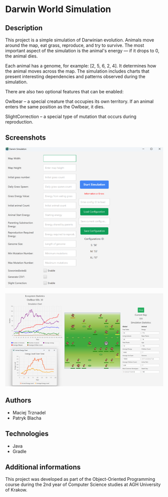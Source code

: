 # Darwin World Simulation

## Description
This project is a simple simulation of Darwinian evolution. Animals move around the map, eat grass, reproduce, and try to survive. The most important aspect of the simulation is the animal's energy — if it drops to 0, the animal dies.

Each animal has a genome, for example: [2, 5, 6, 2, 4]. It determines how the animal moves across the map. The simulation includes charts that present interesting dependencies and patterns observed during the simulation.

There are also two optional features that can be enabled:

Owlbear – a special creature that occupies its own territory. If an animal enters the same position as the Owlbear, it dies.

SlightCorrection – a special type of mutation that occurs during reproduction.

## Screenshots

![Simulation menu](images/menu.png)

![Simulation running](images/simulation.png)


## Authors
- Maciej Trznadel
- Patryk Blacha

## Technologies
- Java
- Gradle

## Additional informations
This project was developed as part of the Object-Oriented Programming course during the 2nd year of Computer Science studies at AGH University of Krakow.
